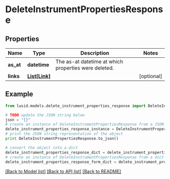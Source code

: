 # DeleteInstrumentPropertiesResponse


## Properties
Name | Type | Description | Notes
------------ | ------------- | ------------- | -------------
**as_at** | **datetime** | The as-at datetime at which properties were deleted. | 
**links** | [**List[Link]**](Link.md) |  | [optional] 

## Example

```python
from lusid.models.delete_instrument_properties_response import DeleteInstrumentPropertiesResponse

# TODO update the JSON string below
json = "{}"
# create an instance of DeleteInstrumentPropertiesResponse from a JSON string
delete_instrument_properties_response_instance = DeleteInstrumentPropertiesResponse.from_json(json)
# print the JSON string representation of the object
print DeleteInstrumentPropertiesResponse.to_json()

# convert the object into a dict
delete_instrument_properties_response_dict = delete_instrument_properties_response_instance.to_dict()
# create an instance of DeleteInstrumentPropertiesResponse from a dict
delete_instrument_properties_response_form_dict = delete_instrument_properties_response.from_dict(delete_instrument_properties_response_dict)
```
[[Back to Model list]](../README.md#documentation-for-models) [[Back to API list]](../README.md#documentation-for-api-endpoints) [[Back to README]](../README.md)


